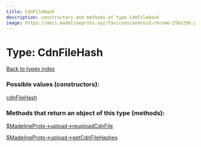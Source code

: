 ```yaml
---
title: CdnFileHash
description: constructors and methods of type CdnFileHash
image: https://docs.madelineproto.xyz/favicons/android-chrome-256x256.png
---
```

# Type: CdnFileHash  
[Back to types index](index.md)



### Possible values (constructors):

[cdnFileHash](../constructors/cdnFileHash.md)  



### Methods that return an object of this type (methods):

[$MadelineProto->upload->reuploadCdnFile](../methods/upload.reuploadCdnFile.md)  

[$MadelineProto->upload->getCdnFileHashes](../methods/upload.getCdnFileHashes.md)  



